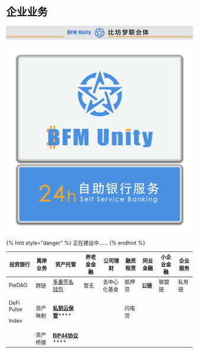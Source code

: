 # 企业业务

![](../../.gitbook/assets/银行牌匾.png)

![](../../.gitbook/assets/银行灯箱.png)

{% hint style="danger" %}
正在建设中……
{% endhint %}

| 投资银行                          | 离岸业务 | 资产托管                                                                                                      | 养老金金融 | 公司理财   | 融资租赁 | 同业金融   | 小企业金融 | 企业服务 |
| ----------------------------- | ---- | --------------------------------------------------------------------------------------------------------- | ----- | ------ | ---- | ------ | ----- | ---- |
| PieDAO                        | 跨链   | [多重签名钱包](https://academy.binance.com/zh/articles/what-is-a-multisig-wallet)                               | 暂无    | 去中心化基金 | 抵押贷  | **公链** | 联盟链   | 私有链  |
| <p>DeFi Pulse</p><p>Index</p> | 资产映射 | [**私钥云保管**](https://www.bfm-unity.com/qian-xian/management-cockpit-operation/si-yao-yun-bao-guan)\*\*\*\* |       |        | 闪电贷  |        |       |      |
|                               | 资产桥接 | [**BIP44协议**](https://learnblockchain.cn/2018/09/28/hdwallet/)\*\*\*\*                                    |       |        |      |        |       |      |
